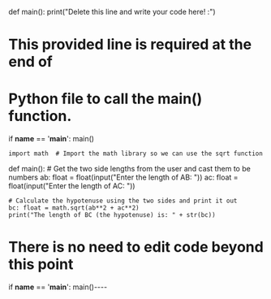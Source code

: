 <!-- Problem Statement
Write a program that asks the user for the lengths of the two perpendicular sides of a right triangle and outputs the length of the third side (the hypotenuse) using the Pythagorean theorem!

The Pythagorean theorem, named after the ancient Greek thinker, Pythagoras, is a fundamental relation in geometry. It states that in a right triangle, the square of the hypotenuse is equal to the sum of the square of the other two sides.

For instance, let's consider a right triangle ABC, with the right angle located at C. According to the Pythagorean theorem:

BC ** 2 = AB ** 2 + AC ** 2

Your code should read in the lengths of the sides AB and AC, and that outputs the length of the hypotenuse (BC). You will probably find math.sqrt() to be useful.

Here's a sample run of the program (user input is in bold italics):

Enter the length of AB: 3

Enter the length of AC: 4

The length of BC (the hypotenuse) is: 5.0 --> 




def main():
    print("Delete this line and write your code here! :")


# This provided line is required at the end of
# Python file to call the main() function.
if __name__ == '__main__':
    main()



    import math  # Import the math library so we can use the sqrt function

def main():
    # Get the two side lengths from the user and cast them to be numbers
    ab: float = float(input("Enter the length of AB: "))
    ac: float = float(input("Enter the length of AC: "))

    # Calculate the hypotenuse using the two sides and print it out
    bc: float = math.sqrt(ab**2 + ac**2)
    print("The length of BC (the hypotenuse) is: " + str(bc))


# There is no need to edit code beyond this point

if __name__ == '__main__':
    main()----